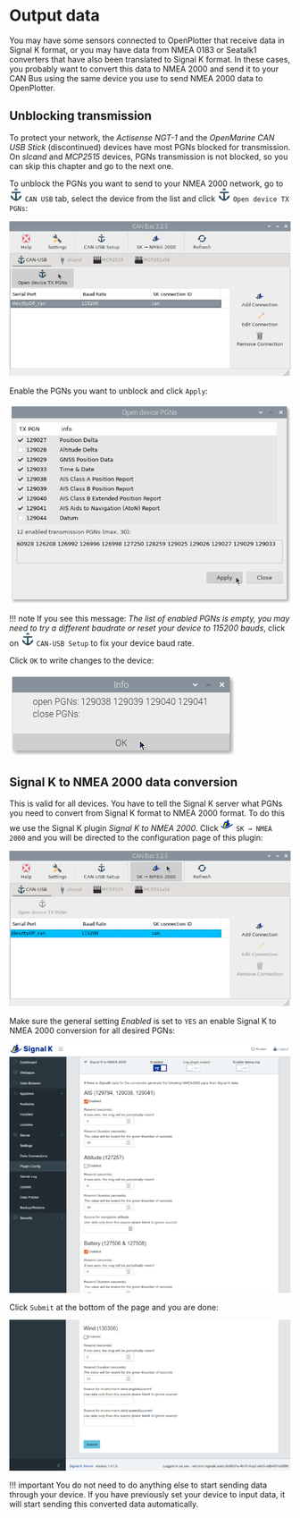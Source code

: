 # Output data

You may have some sensors connected to OpenPlotter that receive data in Signal K format, or you may have data from NMEA 0183 or Seatalk1 converters that have also been translated to Signal K format. In these cases, you probably want to convert this data to NMEA 2000 and send it to your CAN Bus using the same device you use to send NMEA 2000 data to OpenPlotter.

## Unblocking transmission

To protect your network, the *Actisense NGT-1* and the *OpenMarine CAN USB Stick* (discontinued) devices have most PGNs blocked for transmission. On *slcand* and *MCP2515* devices, PGNs transmission is not blocked, so you can skip this chapter and go to the next one.

To unblock the PGNs you want to send to your NMEA 2000 network, go to ![OP](img/op.png) ``CAN USB`` tab, select the device from the list and click ![OP](img/op.png) ``Open device TX PGNs``:

![serial_can8](img/serial_can8.png)

Enable the PGNs you want to unblock and click ``Apply``:

![serial_can9](img/serial_can9.png)

!!! note
	If you see this message: *The list of enabled PGNs is empty, you may need to try a different baudrate or reset your device to 115200 bauds*, click on ![OP](img/op.png) `CAN-USB Setup` to fix your device baud rate.

Click ``OK`` to write changes to the device:

![serial_can10](img/serial_can10.png)

## Signal K to NMEA 2000 data conversion

This is valid for all devices. You have to tell the Signal K server what PGNs you need to convert from Signal K format to NMEA 2000 format. To do this we use the Signal K plugin *Signal K to NMEA 2000*. Click ![SK](img/sk.png) ``SK → NMEA 2000`` and you will be directed to the configuration page of this plugin:

![serial_can11](img/serial_can11.png)

Make sure the general setting *Enabled* is set to ``YES`` an enable Signal K to NMEA 2000 conversion for all desired PGNs:

![serial_can12](img/serial_can12.png)

Click ``Submit`` at the bottom of the page and you are done:

![serial_can13](img/serial_can13.png)

!!! important
	You do not need to do anything else to start sending data through your device. If you have previously set your device to input data, it will start sending this converted data automatically.